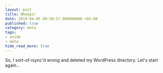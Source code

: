 ```yaml
---
layout: post
title: Whoops!
date: 2019-04-05 09:50:57.000000000 +01:00
published: true
category: meta
tags:
- aside
- meta
hide_read_more: true
---
```


So, I sort-of rsync\'d wrong and deleted my WordPress directory. Let\'s
start again\...
